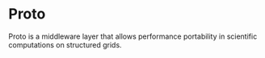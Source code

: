 # Proto
Proto is a middleware layer that allows performance portability in scientific computations on structured grids.  
